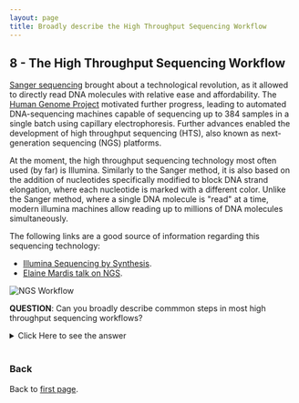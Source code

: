 ```yaml
---
layout: page
title: Broadly describe the High Throughput Sequencing Workflow
---
```


## <a id="L08">8 - The High Throughput Sequencing Workflow</a>

[Sanger sequencing](https://en.wikipedia.org/wiki/Sanger_sequencing) brought about a technological revolution, as it allowed to directly read DNA molecules with relative ease and affordability. The [Human Genome Project](https://en.wikipedia.org/wiki/Human_Genome_Project) motivated further progress, leading to automated DNA-sequencing machines capable of sequencing up to 384 samples in a single batch using capillary electrophoresis. Further advances enabled the development of high throughput sequencing (HTS), also known as next-generation sequencing (NGS) platforms.

At the moment, the high throughput sequencing technology most often used (by far) is Illumina. Similarly to the Sanger method, it is also based on the addition of nucleotides specifically modified to block DNA strand elongation, where each nucleotide is marked with a different color. Unlike the Sanger method, where a single DNA molecule is "read" at a time, modern illumina machines allow reading up to millions of DNA molecules simultaneously.  

The following links are a good source of information regarding this sequencing technology:
* [Illumina Sequencing by Synthesis](https://www.youtube.com/watch?&v=fCd6B5HRaZ8).
* [Elaine Mardis talk on NGS](https://www.youtube.com/watch?v=v1DbcJD4Ry0).

![NGS Workflow](https://github.com/maccardoso/Test/blob/master/assets/NGSworkflow.jpg)

**QUESTION**: Can you broadly describe commmon steps in most high throughput sequencing workflows?
<details><summary>Click Here to see the answer</summary><p>

  * Extraction and purification of the DNA template (even RNA must usually be converted to cDNA)
  
  * Fragmentation of the DNA template (into a size range that can be accommodated by the machine)
  
  * Attachment of sequencing tags (to enable reading by the machine)
  
  * Amplification of signal (usually trough PCR, often already in the machine)
  
  * Reading of signal and conversion into nucleotide bases

</p></details>
<br/>


### Back

Back to [first page](https://gtpb.github.io/COURSE/).
